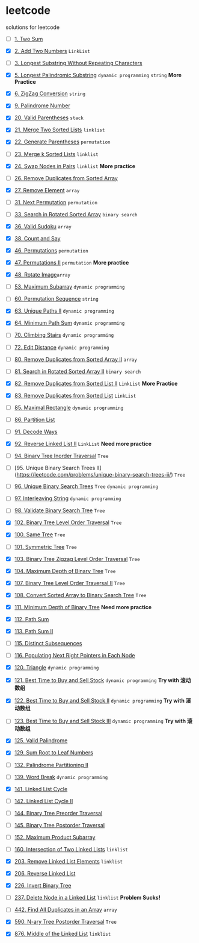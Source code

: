 # leetcode
solutions for leetcode


- [ ] [1. Two Sum](https://leetcode.com/problems/two-sum/)

- [x] [2. Add Two Numbers](https://leetcode.com/problems/add-two-numbers/) ```LinkList ```

- [ ] [3. Longest Substring Without Repeating Characters](https://leetcode.com/problems/longest-substring-without-repeating-characters/)

- [x] [5. Longest Palindromic Substring](https://leetcode.com/problems/longest-palindromic-substring/) ```dynamic programming``` ```string``` **More Practice**

- [x] [6. ZigZag Conversion](https://leetcode.com/problems/zigzag-conversion/) ```string```

- [x] [9. Palindrome Number](https://leetcode.com/problems/palindrome-number/)

- [x] [20. Valid Parentheses](https://leetcode.com/problems/valid-parentheses/) ```stack```

- [x] [21. Merge Two Sorted Lists]() ```linklist```

- [x] [22. Generate Parentheses](https://leetcode.com/problems/generate-parentheses/) ```permutation```

- [ ] [23. Merge k Sorted Lists](https://leetcode.com/problems/merge-k-sorted-lists/) ```linklist```

- [x] [24. Swap Nodes in Pairs](https://leetcode.com/problems/swap-nodes-in-pairs/) ```linklist``` **More practice**

- [ ] [26. Remove Duplicates from Sorted Array](https://leetcode.com/problems/remove-duplicates-from-sorted-array/)

- [x] [27. Remove Element](https://leetcode.com/problems/remove-element/) ```array```

- [ ] [31. Next Permutation](https://leetcode.com/problems/next-permutation/) ```permutation```

- [ ] [33. Search in Rotated Sorted Array](https://leetcode.com/problems/search-in-rotated-sorted-array/)   ```binary search```

- [x] [36. Valid Sudoku](https://leetcode.com/problems/valid-sudoku/) ```array```

- [x] [38. Count and Say](https://leetcode.com/problems/count-and-say/)

- [x] [46. Permutations](https://leetcode.com/problems/permutations/submissions/)   ```permutation```

- [x] [47. Permutations II](https://leetcode.com/problems/permutations-ii/) ```permutation``` **More practice**

- [x] [48. Rotate Image](https://leetcode.com/problems/rotate-image/)```array```

- [ ] [53. Maximum Subarray](https://leetcode.com/problems/maximum-subarray/)   ```dynamic programming```

- [ ] [60. Permutation Sequence](https://leetcode.com/problems/permutation-sequence/) ```string```

- [x] [63. Unique Paths II](https://leetcode.com/problems/unique-paths-ii/) ```dynamic programming```

- [x] [64. Minimum Path Sum](https://leetcode.com/problems/minimum-path-sum/) ```dynamic programming```

- [ ] [70. Climbing Stairs](https://leetcode.com/problems/climbing-stairs/) ```dynamic programming```

- [ ] [72. Edit Distance](https://leetcode.com/problems/edit-distance/) ```dynamic programming```

- [ ] [80. Remove Duplicates from Sorted Array II](https://leetcode.com/problems/remove-duplicates-from-sorted-array-ii/) ```array```

- [ ] [81. Search in Rotated Sorted Array II](https://leetcode.com/problems/search-in-rotated-sorted-array-ii/) ```binary search```

- [x] [82. Remove Duplicates from Sorted List II](https://leetcode.com/problems/remove-duplicates-from-sorted-list-ii/) ```LinkList``` **More Practice**

- [x] [83. Remove Duplicates from Sorted List](https://leetcode.com/problems/remove-duplicates-from-sorted-list/) ```LinkList```

- [ ] [85. Maximal Rectangle](https://leetcode.com/problems/maximal-rectangle/) ```dynamic programming```

- [ ] [86. Partition List](https://leetcode.com/problems/partition-list/)

- [ ] [91. Decode Ways](https://leetcode.com/problems/decode-ways/)

- [x] [92. Reverse Linked List II](https://leetcode.com/problems/reverse-linked-list-ii/) ```LinkList``` **Need more practice**

- [ ] [94. Binary Tree Inorder Traversal]() ```Tree```

- [ ] [95. Unique Binary Search Trees II] (https://leetcode.com/problems/unique-binary-search-trees-ii/) ```Tree```

- [ ] [96. Unique Binary Search Trees](https://leetcode.com/problems/unique-binary-search-trees/) ```Tree``` ```dynamic programming```

- [ ] [97. Interleaving String](https://leetcode.com/problems/interleaving-string/) ```dynamic programming```

- [ ] [98. Validate Binary Search Tree](https://leetcode.com/problems/validate-binary-search-tree/) ```Tree```

- [x] [102. Binary Tree Level Order Traversal]() ```Tree```

- [x] [100. Same Tree](https://leetcode.com/problems/same-tree/) ```Tree```

- [ ] [101. Symmetric Tree](https://leetcode.com/problems/symmetric-tree/submissions/) ```Tree```

- [x] [103. Binary Tree Zigzag Level Order Traversal](https://leetcode.com/problems/binary-tree-zigzag-level-order-traversal/) ```Tree```

- [x] [104. Maximum Depth of Binary Tree](https://leetcode.com/problems/maximum-depth-of-binary-tree/) ```Tree```

- [x] [107. Binary Tree Level Order Traversal II]() ```Tree```

- [x] [108. Convert Sorted Array to Binary Search Tree](https://leetcode.com/problems/convert-sorted-array-to-binary-search-tree/) ```Tree```

- [x] [111. Minimum Depth of Binary Tree](https://leetcode.com/problems/minimum-depth-of-binary-tree/) **Need more practice**

- [x] [112. Path Sum](https://leetcode.com/problems/path-sum/)

- [x] [113. Path Sum II](https://leetcode.com/problems/path-sum-ii/)

- [ ] [115. Distinct Subsequences](https://leetcode.com/problems/distinct-subsequences/)

- [ ] [116. Populating Next Right Pointers in Each Node](https://leetcode.com/problems/populating-next-right-pointers-in-each-node/)

- [x] [120. Triangle]() ```dynamic programming```

- [x] [121. Best Time to Buy and Sell Stock](https://leetcode.com/problems/best-time-to-buy-and-sell-stock/submissions/) ```dynamic programming``` **Try with 滚动数组**

- [x] [122. Best Time to Buy and Sell Stock II](https://leetcode.com/problems/best-time-to-buy-and-sell-stock-ii/) ```dynamic programming``` **Try with 滚动数组**

- [ ] [123. Best Time to Buy and Sell Stock III](https://leetcode.com/problems/best-time-to-buy-and-sell-stock-iii/) ```dynamic programming``` **Try with 滚动数组**

- [x] [125. Valid Palindrome](https://leetcode.com/problems/valid-palindrome/)

- [x] [129. Sum Root to Leaf Numbers](https://leetcode.com/problems/sum-root-to-leaf-numbers/)

- [ ] [132. Palindrome Partitioning II](https://leetcode.com/problems/palindrome-partitioning-ii/)

- [ ] [139. Word Break](https://leetcode.com/problems/word-break/) ```dynamic programming```

- [x] [141. Linked List Cycle](https://leetcode.com/problems/linked-list-cycle/)

- [ ] [142. Linked List Cycle II](https://leetcode.com/problems/linked-list-cycle-ii/)

- [ ] [144. Binary Tree Preorder Traversal]()

- [ ] [145. Binary Tree Postorder Traversal]()

- [ ] [152. Maximum Product Subarray](https://leetcode.com/problems/maximum-product-subarray/)

- [ ] [160. Intersection of Two Linked Lists](https://leetcode.com/problems/intersection-of-two-linked-lists/) ```linklist```

- [x] [203. Remove Linked List Elements](https://leetcode.com/problems/remove-linked-list-elements/) ```linklist```

- [x] [206. Reverse Linked List](https://leetcode.com/problems/reverse-linked-list/)

- [x] [226. Invert Binary Tree](https://leetcode.com/problems/invert-binary-tree/)

- [ ] [237. Delete Node in a Linked List](https://leetcode.com/problems/delete-node-in-a-linked-list/) ```linklist``` **Problem Sucks!**

- [ ] [442. Find All Duplicates in an Array](https://leetcode.com/problems/find-all-duplicates-in-an-array/) ```array```

- [x] [590. N-ary Tree Postorder Traversal]() ```Tree```

- [x] [876. Middle of the Linked List](https://leetcode.com/problems/middle-of-the-linked-list/) ```linklist```
